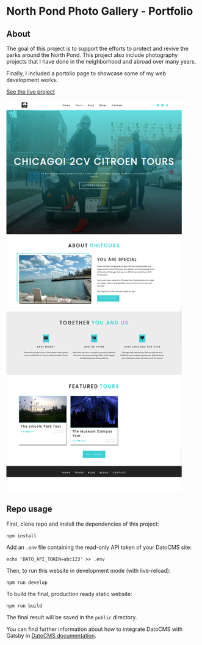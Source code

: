 # North Pond Photo Gallery - Portfolio

## About

The goal of this project is to support the efforts to protect and revive the parks around the North Pond.
This project also include photography projects that I have done in the neighborhood and abroad over many years.

Finally, I included a portolio page to showcase some of my web development works.

[See the live project](https://northpond365-360.vercel.app/)

![](chitroen1.png)
## Repo usage

First, clone repo and install the dependencies of this project:

```
npm install
```

Add an `.env` file containing the read-only API token of your DatoCMS site:

```
echo 'DATO_API_TOKEN=abc123' >> .env
```

Then, to run this website in development mode (with live-reload):

```
npm run develop
```

To build the final, production ready static website:

```
npm run build
```

The final result will be saved in the `public` directory.

You can find further information about how to integrate DatoCMS with Gatsby in [DatoCMS documentation](https://www.datocms.com/docs/static-generators/gatsbyjs).

